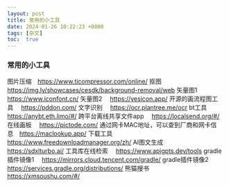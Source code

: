 ```yaml
---
layout: post
title: 常用的小工具
date: 2024-01-26 10:22:23 +0800
tags: [杂文]
toc:  true
---
```


### 常用的小工具

图片压缩&emsp;https://www.ticompressor.com/online/
抠图&emsp; https://img.ly/showcases/cesdk/background-removal/web
矢量图1&emsp;  https://www.iconfont.cn/
矢量图2&emsp; https://yesicon.app/
开源的画流程图工具&emsp; https://pddon.com/
文字识别&emsp;  https://ocr.plantree.me/ocr
bt工具&emsp;  https://anybt.eth.limo/#/
跨平台离线共享文件app&emsp; https://localsend.org/#/
在线画板&emsp; https://pictode.com/
通过网卡MAC地址，可以查到厂商和网卡信息&emsp;https://maclookup.app/
下载工具&emsp;  https://www.freedownloadmanager.org/zh/
AI图文生成&emsp;  https://sdxlturbo.ai/
工具库在线检索&emsp; https://www.apigpts.dev/tools
gradle插件镜像1&emsp;  https://mirrors.cloud.tencent.com/gradle/
gradle插件镜像2&emsp; https://services.gradle.org/distributions/
熊猫搜书 &emsp; https://xmsoushu.com/#/
